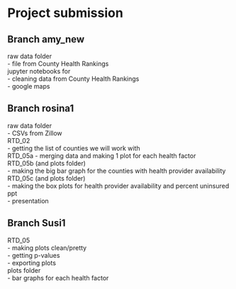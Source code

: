 # Project submission  

## Branch amy_new  
raw data folder  
    - file from County Health Rankings  
jupyter notebooks for  
    - cleaning data from County Health Rankings  
    - google maps  

## Branch rosina1  
raw data folder  
    - CSVs from Zillow  
RTD_02  
    - getting the list of counties we will work with  
RTD_05a
    - merging data and making 1 plot for each health factor  
RTD_05b (and plots folder)  
    - making the big bar graph for the counties with health provider availability  
RTD_05c (and plots folder)  
    - making the box plots for health provider availability and percent uninsured  
ppt  
    - presentation  

## Branch Susi1  
RTD_05  
    - making plots clean/pretty  
    - getting p-values  
    - exporting plots  
plots folder  
    - bar graphs for each health factor  